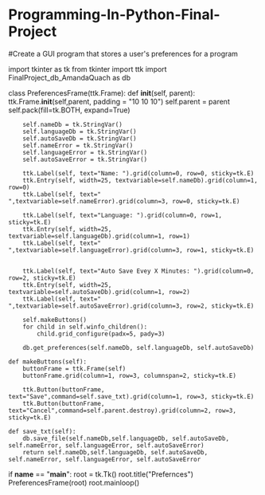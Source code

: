 # Programming-In-Python-Final-Project
#Create a GUI program that stores a user's preferences for a program

import tkinter as tk
from tkinter import ttk
import FinalProject_db_AmandaQuach as db

class PreferencesFrame(ttk.Frame):
    def __init__(self, parent):
        ttk.Frame.__init__(self,parent, padding = "10 10 10")
        self.parent = parent
        self.pack(fill=tk.BOTH, expand=True)

        self.nameDb = tk.StringVar()
        self.languageDb = tk.StringVar()
        self.autoSaveDb = tk.StringVar()
        self.nameError = tk.StringVar()
        self.languageError = tk.StringVar()
        self.autoSaveError = tk.StringVar()

        ttk.Label(self, text="Name: ").grid(column=0, row=0, sticky=tk.E)
        ttk.Entry(self, width=25, textvariable=self.nameDb).grid(column=1, row=0)
        ttk.Label(self, text=" ",textvariable=self.nameError).grid(column=3, row=0, sticky=tk.E)
        
        ttk.Label(self, text="Language: ").grid(column=0, row=1, sticky=tk.E)
        ttk.Entry(self, width=25, textvariable=self.languageDb).grid(column=1, row=1)
        ttk.Label(self, text=" ",textvariable=self.languageError).grid(column=3, row=1, sticky=tk.E)


        ttk.Label(self, text="Auto Save Evey X Minutes: ").grid(column=0, row=2, sticky=tk.E)
        ttk.Entry(self, width=25, textvariable=self.autoSaveDb).grid(column=1, row=2)
        ttk.Label(self, text=" ",textvariable=self.autoSaveError).grid(column=3, row=2, sticky=tk.E)

        self.makeButtons()
        for child in self.winfo_children():
            child.grid_configure(padx=5, pady=3)
            
        db.get_preferences(self.nameDb, self.languageDb, self.autoSaveDb)

    def makeButtons(self):
        buttonFrame = ttk.Frame(self)
        buttonFrame.grid(column=1, row=3, columnspan=2, sticky=tk.E)

        ttk.Button(buttonFrame, text="Save",command=self.save_txt).grid(column=1, row=3, sticky=tk.E)
        ttk.Button(buttonFrame, text="Cancel",command=self.parent.destroy).grid(column=2, row=3, sticky=tk.E)

    def save_txt(self):
        db.save_file(self.nameDb,self.languageDb, self.autoSaveDb, self.nameError, self.languageError, self.autoSaveError)
        return self.nameDb,self.languageDb, self.autoSaveDb, self.nameError, self.languageError, self.autoSaveError

if __name__ == "__main__":
    root = tk.Tk()
    root.title("Prefernces")
    PreferencesFrame(root)
    root.mainloop()
